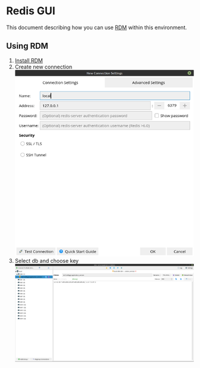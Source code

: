 # Redis GUI
This document describing how you can use [RDM](https://rdm.dev/) within this environment.

## Using RDM
1. [Install RDM](https://snapcraft.io/redis-desktop-manager)
2. Create new connection ![Using RDM](images/rdm_01.png)
3. Select db and choose key ![Using RDM](images/rdm_02.png)
